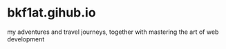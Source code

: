 # bkf1at.gihub.io
my adventures and travel journeys, together with mastering the art of web development
